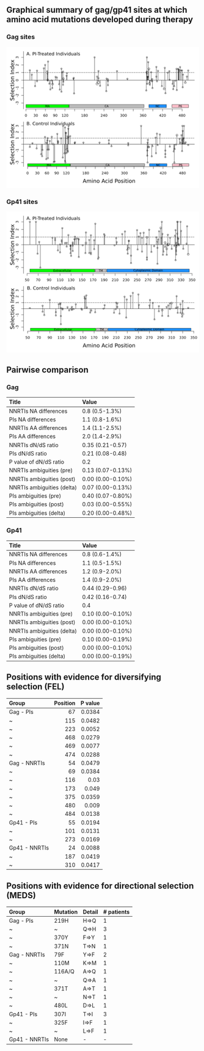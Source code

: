 ## Graphical summary of gag/gp41 sites at which amino acid mutations developed during therapy

### Gag sites

![Gag sites](https://github.com/hivdb/gag-gp41/raw/master/report/gag-mutations.png)

### Gp41 sites

![Gp41 sites](https://github.com/hivdb/gag-gp41/raw/master/report/gp41-mutations.png)

## Pairwise comparison

### Gag

| Title                      | Value             |
|:---------------------------|:------------------|
| NNRTIs NA differences      | 0.8 (0.5-1.3%)    |
| PIs NA differences         | 1.1 (0.8-1.6%)    |
| NNRTIs AA differences      | 1.4 (1.1-2.5%)    |
| PIs AA differences         | 2.0 (1.4-2.9%)    |
| NNRTIs dN/dS ratio         | 0.35 (0.21-0.57)  |
| PIs dN/dS ratio            | 0.21 (0.08-0.48)  |
| P value of dN/dS ratio     | 0.2               |
| NNRTIs ambiguities (pre)   | 0.13 (0.07-0.13%) |
| NNRTIs ambiguities (post)  | 0.00 (0.00-0.10%) |
| NNRTIs ambiguities (delta) | 0.07 (0.00-0.13%) |
| PIs ambiguities (pre)      | 0.40 (0.07-0.80%) |
| PIs ambiguities (post)     | 0.03 (0.00-0.55%) |
| PIs ambiguities (delta)    | 0.20 (0.00-0.48%) |

### Gp41

| Title                      | Value             |
|:---------------------------|:------------------|
| NNRTIs NA differences      | 0.8 (0.6-1.4%)    |
| PIs NA differences         | 1.1 (0.5-1.5%)    |
| NNRTIs AA differences      | 1.2 (0.9-2.0%)    |
| PIs AA differences         | 1.4 (0.9-2.0%)    |
| NNRTIs dN/dS ratio         | 0.44 (0.29-0.96)  |
| PIs dN/dS ratio            | 0.42 (0.16-0.74)  |
| P value of dN/dS ratio     | 0.4               |
| NNRTIs ambiguities (pre)   | 0.10 (0.00-0.10%) |
| NNRTIs ambiguities (post)  | 0.00 (0.00-0.10%) |
| NNRTIs ambiguities (delta) | 0.00 (0.00-0.10%) |
| PIs ambiguities (pre)      | 0.10 (0.00-0.19%) |
| PIs ambiguities (post)     | 0.00 (0.00-0.10%) |
| PIs ambiguities (delta)    | 0.00 (0.00-0.19%) |


## Positions with evidence for diversifying selection (FEL)

| Group         |   Position |   P value |
|:--------------|-----------:|----------:|
| Gag - PIs     |         67 |    0.0384 |
| ~             |        115 |    0.0482 |
| ~             |        223 |    0.0052 |
| ~             |        468 |    0.0279 |
| ~             |        469 |    0.0077 |
| ~             |        474 |    0.0288 |
| Gag - NNRTIs  |         54 |    0.0479 |
| ~             |         69 |    0.0384 |
| ~             |        116 |    0.03   |
| ~             |        173 |    0.049  |
| ~             |        375 |    0.0359 |
| ~             |        480 |    0.009  |
| ~             |        484 |    0.0138 |
| Gp41 - PIs    |         55 |    0.0194 |
| ~             |        101 |    0.0131 |
| ~             |        273 |    0.0169 |
| Gp41 - NNRTIs |         24 |    0.0088 |
| ~             |        187 |    0.0419 |
| ~             |        310 |    0.0417 |


## Positions with evidence for directional selection (MEDS)

| Group         | Mutation   | Detail   | # patients   |
|:--------------|:-----------|:---------|:-------------|
| Gag - PIs     | 219H       | H=&gt;Q  | 1            |
| ~             | ~          | Q=&gt;H  | 3            |
| ~             | 370Y       | F=&gt;Y  | 1            |
| ~             | 371N       | T=&gt;N  | 1            |
| Gag - NNRTIs  | 79F        | Y=&gt;F  | 2            |
| ~             | 110M       | K=&gt;M  | 1            |
| ~             | 116A/Q     | A=&gt;Q  | 1            |
| ~             | ~          | Q=&gt;A  | 1            |
| ~             | 371T       | A=&gt;T  | 1            |
| ~             | ~          | N=&gt;T  | 1            |
| ~             | 480L       | D=&gt;L  | 1            |
| Gp41 - PIs    | 307I       | T=&gt;I  | 3            |
| ~             | 325F       | I=&gt;F  | 1            |
| ~             | ~          | L=&gt;F  | 1            |
| Gp41 - NNRTIs | None       | -        | -            |

